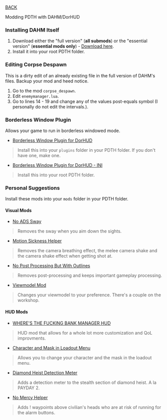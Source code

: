 
[BACK](..)

Modding PDTH with DAHM/DorHUD

### Installing DAHM Itself
1. Download either the "full version" (**all submods**) or the "essential version" (**essential mods only**) - [Download here](https://steamcommunity.com/groups/dahm4pd/discussions/3/3810655600549061009/#:~:text=redist.x86.exe-,latest%20version,-Download%201.16).
2. Install it into your root PDTH folder.

### Editing Corpse Despawn
This is a dirty edit of an already existing file in the full version of DAHM's files. Backup your mod and heed notice.
1. Go to the mod `corpse_despawn`.
2. Edit `enemymanager.lua`.
3. Go to lines 14 - 19 and change any of the values post-equals symbol (I personally do not edit the intervals.).

### Borderless Window Plugin
Allows your game to run in borderless windowed mode.

- [Borderless Window Plugin for DorHUD](https://steamcommunity.com/app/24240/discussions/0/3765606580163061345/#c3765607014586473776)
> Install this into your `plugins` folder in your PDTH folder. If you don't have one, make one.
- [Borderless Window Plugin for DorHUD - INI](./dl/pdthhook.ini)
> Install this into your root PDTH folder.

### Personal Suggestions
Install these mods into your `mods` folder in your PDTH folder.

#### Visual Mods
- [No ADS Sway](https://modworkshop.net/mod/38786)
> Removes the sway when you aim down the sights.
- [Motion Sickness Helper](https://modworkshop.net/mod/40746)
> Removes the camera breathing effect, the melee camera shake and the camera shake effect when getting shot at.
- [No Post Processing But With Outlines](https://modworkshop.net/mod/46356)
> Removes post-processing and keeps important gameplay processing.
- [Viewmodel Mod](https://modworkshop.net/game/pdth/mods?query=viewmodel)
> Changes your viewmodel to your preference. There's a couple on the workshop.

#### HUD Mods
- [WHERE'S THE FUCKING BANK MANAGER HUD](https://modworkshop.net/mod/19303)
> HUD mod that allows for a whole lot more customization and QoL improvments.
- [Character and Mask in Loadout Menu](https://modworkshop.net/mod/36360)
> Allows you to change your character and the mask in the loadout menu.
- [Diamond Heist Detection Meter](https://modworkshop.net/mod/34123)
> Adds a detection meter to the stealth section of diamond heist. A la PAYDAY 2.
- [No Mercy Helper](https://modworkshop.net/mod/34152)
> Adds ! waypoints above civilian's heads who are at risk of running for the alarm buttons.